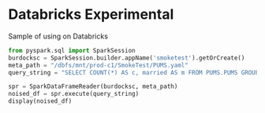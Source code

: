 # Databricks Experimental

Sample of using on Databricks
```python
from pyspark.sql import SparkSession
burdocksc = SparkSession.builder.appName('smoketest').getOrCreate()
meta_path = "/dbfs/mnt/prod-c1/SmokeTest/PUMS.yaml"
query_string = "SELECT COUNT(*) AS c, married AS m FROM PUMS.PUMS GROUP BY married ORDER BY c, m DESC"

spr = SparkDataFrameReader(burdocksc, meta_path)
noised_df = spr.execute(query_string)
display(noised_df)

